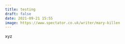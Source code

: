 ```yaml
---
title: testing
draft: false
date: 2021-09-21 15:55
image: https://www.spectator.co.uk/writer/mary-killen
---
```

xyz